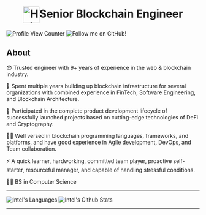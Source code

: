 <h1 align="center"><img align="center" width="43" alt="Hi there!" src="https://raw.githubusercontent.com/MartinHeinz/MartinHeinz/master/wave.gif" />Senior Blockchain Engineer</h1>

![Profile View Counter](https://komarev.com/ghpvc/?username=jamesyangdev01)
![Follow me on GitHub!](https://img.shields.io/github/followers/jamesyangdev01?)

## About

😎 Trusted engineer with 9+ years of experience in the web & blockchain industry.

🔭 Spent multiple years building up blockchain infrastructure for several organizations with combined experience in FinTech, Software Engineering, and Blockchain Architecture.

🚀 Participated in the complete product development lifecycle of successfully launched projects based on cutting-edge technologies of DeFi and Cryptography.

👨‍💻 Well versed in blockchain programming languages, frameworks, and platforms,  and have good experience in Agile development, DevOps, and Team collaboration.

⚡ A quick learner, hardworking, committed team player, proactive self-starter, resourceful manager, and capable of handling stressful conditions.

👨‍🎓 BS in Computer Science



--- 

<img align="center" alt="Intel's Languages" src="https://github-readme-stats.vercel.app/api/top-langs/?username=jamesyangdev01&theme=dark&hide_progress=true&hide_border=true" />
<img align="center" alt="Intel's Github Stats" src="https://github-readme-stats.vercel.app/api?username=jamesyangdev01&show_icons=true&hide_border=true&theme=dark&rank_icon=github&show_icons=true" />

---

